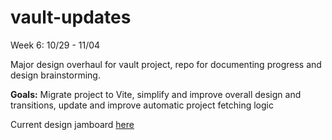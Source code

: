 # vault-updates

Week 6: 10/29 - 11/04

Major design overhaul for vault project, repo for documenting progress and design brainstorming.

**Goals:** Migrate project to Vite, simplify and improve overall design and transitions, update and improve automatic project fetching logic

Current design jamboard [here](https://www.figma.com/file/pwMjxdqzMw7uj0IJeHqlLT/Vault-rework-brainstorming?type=whiteboard&node-id=1%3A300&t=YcFzBxS8TNg7WI3m-1)
